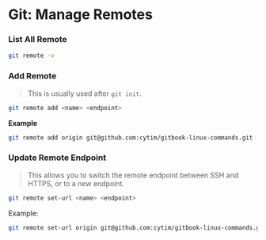# Git: Manage Remotes


### List All Remote

```sh
git remote -v
```


### Add Remote

> This is usually used after `git init`.

```sh
git remote add <name> <endpoint>
```

**Example**

```sh
git remote add origin git@github.com:cytim/gitbook-linux-commands.git
```


### Update Remote Endpoint

> This allows you to switch the remote endpoint between SSH and HTTPS, or to a new endpoint.

```sh
git remote set-url <name> <endpoint>
```

Example:

```sh
git remote set-url origin git@github.com:cytim/gitbook-linux-commands.git
```


